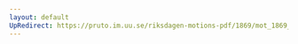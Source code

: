```yaml
---
layout: default
UpRedirect: https://pruto.im.uu.se/riksdagen-motions-pdf/1869/mot_1869__ak__176/mot_1869__ak__176-001.pdf
---
```

